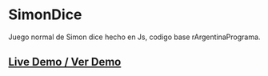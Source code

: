 # SimonDice
 Juego normal de Simon dice hecho en Js, codigo base rArgentinaPrograma.

## [Live Demo / Ver Demo](https://ibarzabal-jm.github.io/SimonDice/) 
